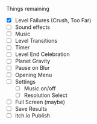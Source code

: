 Things remaining

- [x] Level Failures (Crush, Too Far)
- [ ] Sound effects
- [ ] Music
- [ ] Level Transitions
- [ ] Timer
- [ ] Level End Celebration
- [ ] Planet Gravity
- [ ] Pause on Blur
- [ ] Opening Menu
- [ ] Settings
  - [ ] Music on/off
  - [ ] Resolution Select
- [ ] Full Screen (maybe)
- [ ] Save Results
- [ ] itch.io Publish
